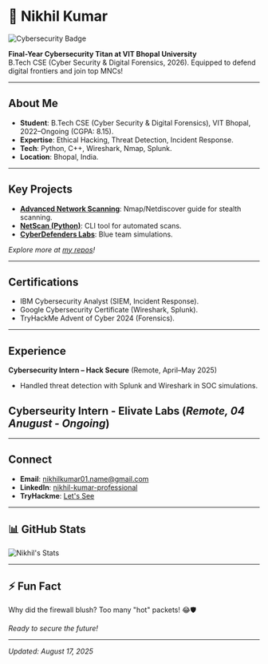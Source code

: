 # 👋 Nikhil Kumar

![Cybersecurity Badge](https://img.shields.io/badge/Cybersecurity-Mastermind-blueviolet?style=for-the-badge)

**Final-Year Cybersecurity Titan at VIT Bhopal University**  
B.Tech CSE (Cyber Security & Digital Forensics, 2026). Equipped to defend digital frontiers and join top MNCs!

---

## About Me
-  **Student**: B.Tech CSE (Cyber Security & Digital Forensics), VIT Bhopal, 2022–Ongoing (CGPA: 8.15).
-  **Expertise**: Ethical Hacking, Threat Detection, Incident Response.
-  **Tech**: Python, C++, Wireshark, Nmap, Splunk.
-  **Location**: Bhopal, India.

---

##  Key Projects
- **[Advanced Network Scanning](https://github.com/nikhilkumar0102/Advanced-Network-Scanning)**: Nmap/Netdiscover guide for stealth scanning.
- **[NetScan (Python)](https://github.com/nikhilkumar0102/NetScan)**: CLI tool for automated scans.
- **[CyberDefenders Labs](https://github.com/nikhilkumar0102/CyberDefenders-Labs)**: Blue team simulations.

*Explore more at [my repos](https://github.com/nikhilkumar0102?tab=repositories)!*

---

##  Certifications
- IBM Cybersecurity Analyst (SIEM, Incident Response).
- Google Cybersecurity Certificate (Wireshark, Splunk).
- TryHackMe Advent of Cyber 2024 (Forensics).

---

##  Experience
**Cybersecurity Intern – Hack Secure** (Remote, April–May 2025)
- Handled threat detection with Splunk and Wireshark in SOC simulations.

**Cyberseurity Intern - Elivate Labs** (_Remote, 04 Anugust - Ongoing_)
- 

---

##  Connect
-  **Email**: nikhilkumar01.name@gmail.com
-  **LinkedIn**: [nikhil-kumar-professional](https://www.linkedin.com/in/nikhil-kumar-professional)
-  **TryHackme**: [Let's See](https://tryhackme.com/p/Nikivickey)

---

## 📊 GitHub Stats
![Nikhil's Stats](https://github-readme-stats.vercel.app/api?username=nikhilkumar0102&show_icons=true&theme=radical)

---

## ⚡ Fun Fact
Why did the firewall blush? Too many "hot" packets! 😂🛡️

*Ready to secure the future!*

---

*Updated: August 17, 2025*
